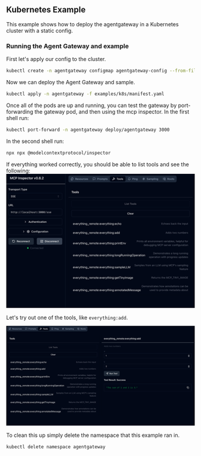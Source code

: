 ## Kubernetes Example

This example shows how to deploy the agentgateway in a Kubernetes cluster with a static config.

### Running the Agent Gateway and example


First let's apply our config to the cluster.
```bash
kubectl create -n agentgateway configmap agentgateway-config --from-file=config.json=examples/k8s/config.json
```

Now we can deploy the Agent Gateway and sample.
```bash
kubectl apply -n agentgateway -f examples/k8s/manifest.yaml
```

Once all of the pods are up and running, you can test the gateway by port-forwarding the gateway pod, and then using the mcp inspector. In the first shell run:
```bash
kubectl port-forward -n agentgateway deploy/agentgateway 3000
```

In the second shell run:
```bash
npx npx @modelcontextprotocol/inspector
```

If everything worked correctly, you should be able to list tools and see the following:
![Inspector](./img/tools.png)

Let's try out one of the tools, like `everything:add`.

![Echo](./img/call.png)

To clean this up simply delete the namespace that this example ran in.

```bash
kubectl delete namespace agentgateway
```

